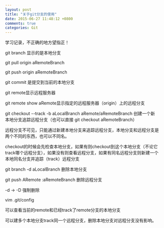 ```yaml
---
layout: post
title: "关于git分支的使用"
date: 2015-06-27 11:48:12 +0800
comments: true
categories: Git
---
```

学习记录，不正确的地方望指正！

git branch 显示的是本地分支

git pull origin aRemoteBranch

git push origin aRemoteBranch

git commit 是提交到当前的本地分支


git remote显示远程服务器

git remote show aRemote显示指定的远程服务器（origin）上的远程分支


git checkout --track -b aLocalBranch aRemote/aRemoteBranch 创建一个新本地分支追踪远程分支（也可以直接 git checkout aRemoteBranch）


远程分支不可见，只能通过新建本地分支来追踪远程分支，本地分支和远程分支是两个不同的东西，也可以不同名。


checkout的时候会先检查本地分支，如果有则checkout到这个本地分支（不论它track哪个远程分支），如果没有则查看远程分支，如果有同名远程分支则新建一个本地同名分支并追踪（track）远程分支


git branch -d aLocalBranch  删除本地分支

git push ARemote :aRemoteBranch 删除远程分支

-d -> -D 强制删除


vim .git/config

可以查看当前的remote和已经track了remote分支的本地分支


可以建多个本地分支track同一个远程分支，删除本地分支对远程分支没有影响。 